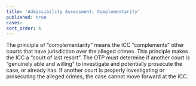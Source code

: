 ```yaml
---
title: 'Admissibility Assessment: Complementarity'
published: true
cases:
sort_order: 6
---
```



The principle of “complementarity” means the ICC “complements” other courts that have jurisdiction over the alleged crimes. This principle makes the ICC a “court of last resort”. The OTP must determine if another court is “genuinely able and willing” to investigate and potentially prosecute the case, or already has. If another court is properly investigating or prosecuting the alleged crimes, the case cannot move forward at the ICC.